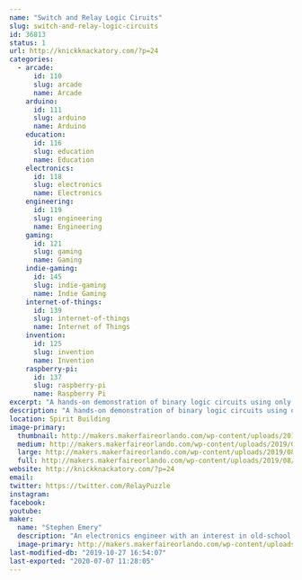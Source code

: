 ```yaml
---
name: "Switch and Relay Logic Ciruits"
slug: switch-and-relay-logic-circuits
id: 36813
status: 1
url: http://knickknackatory.com/?p=24
categories:
  - arcade:
      id: 110
      slug: arcade
      name: Arcade
    arduino:
      id: 111
      slug: arduino
      name: Arduino
    education:
      id: 116
      slug: education
      name: Education
    electronics:
      id: 118
      slug: electronics
      name: Electronics
    engineering:
      id: 119
      slug: engineering
      name: Engineering
    gaming:
      id: 121
      slug: gaming
      name: Gaming
    indie-gaming:
      id: 145
      slug: indie-gaming
      name: Indie Gaming
    internet-of-things:
      id: 139
      slug: internet-of-things
      name: Internet of Things
    invention:
      id: 125
      slug: invention
      name: Invention
    raspberry-pi:
      id: 137
      slug: raspberry-pi
      name: Raspberry Pi
excerpt: "A hands-on demonstration of binary logic circuits using only switches and relays."
description: "A hands-on demonstration of binary logic circuits using only switches and relays. Circuits available for attendees to play with include a four-bit adder, river-crossing puzzles, and Ring the Bell, an IoT arcade machine based on the Chinese Ring Puzzle."
location: Spirit Building
image-primary:
  thumbnail: http://makers.makerfaireorlando.com/wp-content/uploads/2019/08/Emery_Adder_Inside-1-150x150.png
  medium: http://makers.makerfaireorlando.com/wp-content/uploads/2019/08/Emery_Adder_Inside-1-300x225.png
  large: http://makers.makerfaireorlando.com/wp-content/uploads/2019/08/Emery_Adder_Inside-1-1024x768.png
  full: http://makers.makerfaireorlando.com/wp-content/uploads/2019/08/Emery_Adder_Inside-1.png
website: http://knickknackatory.com/?p=24
email: 
twitter: https://twitter.com/RelayPuzzle
instagram: 
facebook: 
youtube: 
maker:
  name: "Stephen Emery"
  description: "An electronics engineer with an interest in old-school switching logic."
  image-primary: http://makers.makerfaireorlando.com/wp-content/uploads/2018/11/profile_pic_small.jpg
last-modified-db: "2019-10-27 16:54:07"
last-exported: "2020-07-07 11:28:05"
---
```

